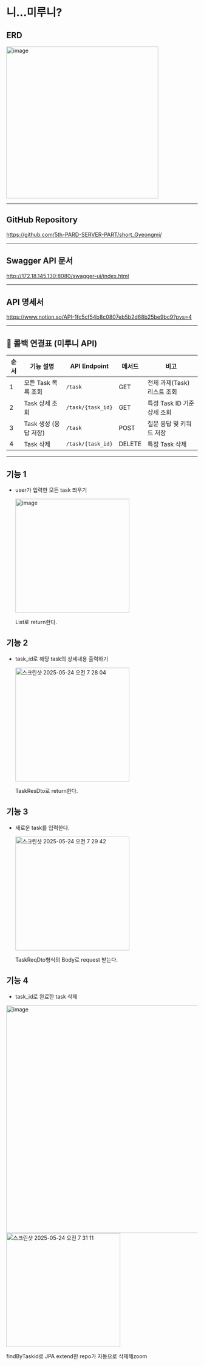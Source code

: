 # 니...미루니?


## ERD
<img width="400" alt="image" src="https://github.com/user-attachments/assets/24f3297b-a1de-45d2-8f24-a11f726da300" />


---
## GitHub Repository 

https://github.com/5th-PARD-SERVER-PART/short_Gyeongmi/

---
## Swagger API 문서

http://172.18.145.130:8080/swagger-ui/index.html

---
## API 명세서 

https://www.notion.so/API-1fc5cf54b8c0807eb5b2d68b25be9bc9?pvs=4

---
## 🔁 콜백 연결표 (미루니 API)

| 순서 | 기능 설명             | API Endpoint         | 메서드 | 비고                           |
|------|----------------------|----------------------|--------|--------------------------------|
| 1    | 모든 Task 목록 조회   | `/task`              | GET    | 전체 과제(Task) 리스트 조회    |
| 2    | Task 상세 조회        | `/task/{task_id}`    | GET    | 특정 Task ID 기준 상세 조회   |
| 3    | Task 생성 (응답 저장) | `/task`              | POST   | 질문 응답 및 키워드 저장      |
| 4    | Task 삭제             | `/task/{task_id}`    | DELETE | 특정 Task 삭제                |

---

## 기능 1

- user가 입력한 모든 task 띄우기

  <img width="300" alt="image" src="https://github.com/user-attachments/assets/b2cb2bdd-33c3-4729-8b00-c4f37a585761" />

  List<TaskResDto>로 return한다.

## 기능 2

- task_id로 해당 task의 상세내용 출력하기

    <img width="300" alt="스크린샷 2025-05-24 오전 7 28 04" src="https://github.com/user-attachments/assets/d5a67d07-aee8-4b32-b00d-3ad1b6a47fbe" />

  TaskResDto로 return한다.

## 기능 3

- 새로운 task를 입력한다.

  <img width="300" alt="스크린샷 2025-05-24 오전 7 29 42" src="https://github.com/user-attachments/assets/92d28e89-868c-4f77-8641-c85607365eb3" />

  TaskReqDto형식의 Body로 request 받는다.

## 기능 4

- task_id로 완료한 task 삭제


<img width="600" alt="image" src="https://github.com/user-attachments/assets/eeca0a8e-c5df-444f-bd06-a926444cda2c" />

  <img width="300" alt="스크린샷 2025-05-24 오전 7 31 11" src="https://github.com/user-attachments/assets/f694bd24-dca7-4771-b5b3-f9e5140631de" />

  findByTaskid로 JPA extend한 repo가 자동으로 삭제해zoom

